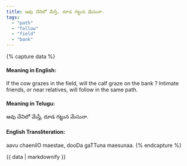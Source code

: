 ```yaml
---
title: ఆవు చేనిలో మేస్తే, దూడ గట్టున మేసునా.
tags:
  - "path"
  - "follow"
  - "field"
  - "bank"
---
```


{% capture data %}
#### Meaning in English:
If the cow grazes in the field, will the calf graze on the bank ?
Intimate friends, or near relatives, will follow in the same path.

#### Meaning in Telugu:
ఆవు చేనిలో మేస్తే, దూడ గట్టున మేసునా.

#### English Transliteration:
aavu chaenilO maestae, dooDa gaTTuna maesunaa.
{% endcapture %}

{{ data | markdownify }}

